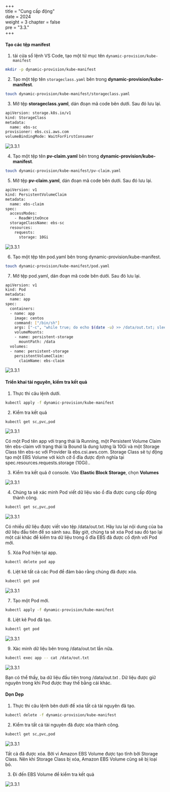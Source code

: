 +++  
title = "Cung cấp động"  
date = 2024  
weight = 3
chapter = false  
pre = "3.3."  
+++

#### Tạo các tệp manifest

1. tải cửa sổ lệnh VS Code, tạo một tử mục tên `dynamic-provision/kube-manifest`

```bash
mkdir -p dynamic-provision/kube-manifest
```

2. Tạo một tệp tên `storageclass.yaml` bên trong **dynamic-provision/kube-manifest**.

```bash
touch dynamic-provision/kube-manifest/storageclass.yaml
```

3. Mở tệp **storageclass.yaml**, dán đoạn mã code bên dưới. Sau đó lưu lại.

```bash
apiVersion: storage.k8s.io/v1
kind: StorageClass
metadata:
  name: ebs-sc
provisioner: ebs.csi.aws.com
volumeBindingMode: WaitForFirstConsumer
```

![3.3.1](/images/3-ebs/3.3.1.png)

4. Tạo một tệp tên **pv-claim.yaml** bên trong **dynamic-provision/kube-manifest**.

```bash
touch dynamic-provision/kube-manifest/pv-claim.yaml
```

5. Mở tệp **pv-claim.yaml**, dán đoạn mã code bên dưới. Sau đó lưu lại.

```bash
apiVersion: v1
kind: PersistentVolumeClaim
metadata:
  name: ebs-claim
spec:
  accessModes:
    - ReadWriteOnce
  storageClassName: ebs-sc
  resources:
    requests:
      storage: 10Gi

```

![3.3.1](/images/3-ebs/3.3.2.png)

6. Tạo một tệp tên pod.yaml bên trong dynamic-provision/kube-manifest.

```bash
touch dynamic-provision/kube-manifest/pod.yaml
```

7. Mở tệp pod.yaml, dán đoạn mã code bên dưới. Sau đó lưu lại.

```bash
apiVersion: v1
kind: Pod
metadata:
  name: app
spec:
  containers:
  - name: app
    image: centos
    command: ["/bin/sh"]
    args: ["-c", "while true; do echo $(date -u) >> /data/out.txt; sleep 5; done"]
    volumeMounts:
    - name: persistent-storage
      mountPath: /data
  volumes:
  - name: persistent-storage
    persistentVolumeClaim:
      claimName: ebs-claim

```

![3.3.1](/images/3-ebs/3.3.3.png)

#### Triển khai tài nguyên, kiểm tra kết quả

1. Thực thi câu lệnh dưới.

```bash
kubectl apply -f dynamic-provision/kube-manifest
```

2. Kiểm tra kết quả

```bash
kubectl get sc,pvc,pod
```

![3.3.1](/images/3-ebs/3.3.4.png)

Có một Pod tên app với trạng thái là Running, một Persistent Volume Claim tên ebs-claim với trạng thái là Bound là dung lượng là 10Gi và một Storage Class tên ebs-sc với Provider là ebs.csi.aws.com. Storage Class sẽ tự động tạo một EBS Volume với kích cỡ ổ đĩa được định nghĩa tại spec.resources.requests.storage (10Gi)..

3. Kiểm tra kết quả ở console. Vào **Elastic Block Storage**, chọn **Volumes**

![3.3.1](/images/3-ebs/3.3.5.png)

4. Chúng ta sẽ xác minh Pod viết dữ liệu vào ổ đĩa được cung cấp động thành công.

```bash
kubectl get sc,pvc,pod
```

![3.3.1](/images/3-ebs/3.3.6.png)

Có nhiều dữ liệu được viết vào tệp /data/out.txt. Hãy lưu lại nội dung của ba dữ liệu đầu tiên để so sánh sau. Bây giờ, chúng ta sẽ xóa Pod sau đó tạo lại một cái khác để kiểm tra dữ liệu trong ổ đĩa EBS đã được cố định với Pod mới.

5. Xóa Pod hiện tại app.

```bash
kubectl delete pod app
```

6. Liệt kê tất cả các Pod để đảm bảo rằng chúng đã được xóa.

```bash
kubectl get pod
```

![3.3.1](/images/3-ebs/3.3.7.png)

7. Tạo một Pod mới.

```bash
kubectl apply -f dynamic-provision/kube-manifest
```

8. Liệt kê Pod đã tạo.

```bash
kubectl get pod
```

![3.3.1](/images/3-ebs/3.3.8.png)

9. Xác minh dữ liệu bên trong /data/out.txt lần nữa.

```bash
kubectl exec app -- cat /data/out.txt
```

![3.3.1](/images/3-ebs/3.3.9.png)

Bạn có thể thấy, ba dữ liệu đầu tiên trong /data/out.txt . Dữ liệu được giữ nguyên trong khi Pod được thay thế bằng cái khác.

#### Dọn Dẹp

1. Thực thi câu lệnh bên dưới để xóa tất cả tài nguyên đã tạo.

```bash
kubectl delete -f dynamic-provision/kube-manifest
```

2. Kiểm tra tất cả tài nguyên đã được xóa thành công.

```bash
kubectl get sc,pvc,pod
```

![3.3.1](/images/3-ebs/3.3.10.png)

Tất cả đã được xóa. Bởi vì Amazon EBS Volume được tạo tĩnh bởi Storage Class. Nên khi Storage Class bị xóa, Amazon EBS Volume cũng sẽ bị loại bỏ.

3. Đi đến EBS Volume để kiểm tra kết quả

![3.3.1](/images/3-ebs/3.3.11.png)
